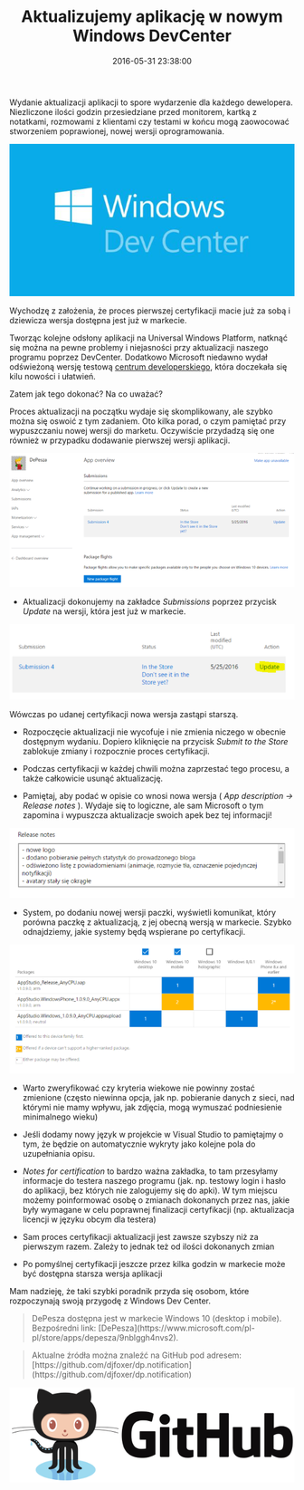 ﻿---
layout:     post
title:      Aktualizujemy aplikację w nowym Windows DevCenter
date:       2016-05-31 23:38:00
summary:    Wydanie aktualizacji aplikacji to spore wydarzenie dla każdego dewelopera. Niezliczone ilości godzin przesiedziane przed monitorem, kartką z notatkami, rozmowami z klientami czy testami w końcu mogą zaowocować stworzeniem poprawionej, nowej wersji oprogramowania.Wychodzę z założenia, że proces pierw...
categories: windows oprogramowanie programowanie
---



Wydanie aktualizacji aplikacji to spore wydarzenie dla każdego dewelopera. Niezliczone ilości godzin przesiedziane przed monitorem, kartką z notatkami, rozmowami z klientami czy testami w końcu mogą zaowocować stworzeniem poprawionej, nowej wersji oprogramowania.



![desk](https://raw.githubusercontent.com/djfoxer/djfoxer.github.io/master/_img/2016-5-31-_38_/g_-_608x405_-_-_73640x20160531232056_0.jpg)



Wychodzę z założenia, że proces pierwszej certyfikacji macie już za sobą i dziewicza wersja dostępna jest już w markecie.

Tworząc kolejne odsłony aplikacji na Universal Windows Platform, natknąć się można na pewne problemy i niejasności przy aktualizacji naszego programu poprzez DevCenter. Dodatkowo Microsoft niedawno wydał odświeżoną wersję testową [centrum developerskiego](https://developer.microsoft.com/en-us/dashboard/apps/overview), która doczekała się kilu nowości i ułatwień. 

Zatem jak tego dokonać? Na co uważać? 

Proces aktualizacji na początku wydaje się skomplikowany, ale szybko można się oswoić z tym zadaniem. Oto kilka porad, o czym pamiętać przy wypuszczaniu nowej wersji do marketu. Oczywiście przydadzą się one również w przypadku dodawanie pierwszej wersji aplikacji.



![desk](https://raw.githubusercontent.com/djfoxer/djfoxer.github.io/master/_img/2016-5-31-_38_/g_-_608x405_-_-_73640x20160601020510_0.PNG)





  * Aktualizacji dokonujemy na zakładce  *Submissions*  poprzez przycisk  *Update* 
na wersji, która jest już w markecie.


![desk](https://raw.githubusercontent.com/djfoxer/djfoxer.github.io/master/_img/2016-5-31-_38_/g_-_608x405_-_-_73640x20160601014744_0.PNG)


Wówczas po udanej certyfikacji nowa wersja zastąpi starszą.



  * Rozpoczęcie aktualizacji nie wycofuje i nie zmienia niczego w obecnie dostępnym wydaniu. Dopiero kliknięcie na przycisk  *Submit to the Store*  zablokuje zmiany i rozpocznie proces certyfikacji. 


  * Podczas certyfikacji w każdej chwili można zaprzestać tego procesu, a także całkowicie usunąć aktualizację.


  * Pamiętaj, aby podać w opisie co wnosi nowa wersja ( *App description -&gt; Release notes* ). Wydaje się to logiczne, ale sam Microsoft o tym zapomina i wypuszcza aktualizacje swoich apek bez tej informacji!


![desk](https://raw.githubusercontent.com/djfoxer/djfoxer.github.io/master/_img/2016-5-31-_38_/g_-_608x405_-_-_73640x20160531232530_0.PNG)





  * System, po dodaniu nowej wersji paczki, wyświetli komunikat, który porówna paczkę z aktualizacją, z jej obecną wersją w markecie. Szybko odnajdziemy, jakie systemy będą wspierane po certyfikacji.


![desk](https://raw.githubusercontent.com/djfoxer/djfoxer.github.io/master/_img/2016-5-31-_38_/g_-_608x405_-_-_73640x20160601021144_0.PNG)


 


  * Warto zweryfikować czy kryteria wiekowe nie powinny zostać zmienione (często niewinna opcja, jak np. pobieranie danych z sieci, nad którymi nie mamy wpływu, jak zdjęcia, mogą wymuszać podniesienie minimalnego wieku)


  * Jeśli dodamy nowy język w projekcie w Visual Studio to pamiętajmy o tym, że będzie on automatycznie wykryty jako kolejne pola do uzupełniania opisu. 


  *  *Notes for certification*  to bardzo ważna zakładka, to tam przesyłamy informacje do testera naszego programu (jak. np. testowy login i hasło do aplikacji, bez których nie zalogujemy się do apki). W tym miejscu możemy poinformować osobę o zmianach dokonanych przez nas, jakie były wymagane w celu poprawnej finalizacji certyfikacji (np. aktualizacja licencji w języku obcym dla testera)


  * Sam proces certyfikacji aktualizacji jest zawsze szybszy niż za pierwszym razem. Zależy to jednak też od ilości dokonanych zmian 


  * Po pomyślnej certyfikacji jeszcze przez kilka godzin w markecie może być dostępna starsza wersja aplikacji 



Mam nadzieję, że taki szybki poradnik przyda się osobom, które rozpoczynają swoją przygodę z Windows Dev Center. 



<blockquote>
<p>DePesza dostępna jest w markecie Windows 10 (desktop i mobile). Bezpośredni link: [DePesza](https://www.microsoft.com/pl-pl/store/apps/depesza/9nblggh4nvs2).</p>
</blockquote>

<blockquote>
<p>Aktualne źródła można znaleźć na GitHub pod adresem:
[https://github.com/djfoxer/dp.notification](https://github.com/djfoxer/dp.notification)</p>
</blockquote>


![desk](https://raw.githubusercontent.com/djfoxer/djfoxer.github.io/master/_img/2016-5-31-_38_/g_-_608x405_-_-_73640x20160601013916_0.png)


